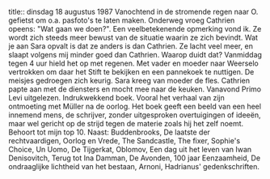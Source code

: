 title:: dinsdag 18 augustus 1987
Vanochtend in de stromende regen naar O. gefietst om o.a. pasfoto's te laten maken. Onderweg vroeg Cathrien opeens: "Wat gaan we doen?". Een veelbetekenende opmerking vond ik. Ze wordt zich steeds meer bewust van de situatie waarin ze zich bevindt. Wat je aan Sara opvalt is dat ze anders is dan Cathrien. Ze lacht veel meer, en slaapt volgens mij minder goed dan Cathrien. Waarop duidt dat? Vanmiddag tegen 4 uur hield het op met regenen. Met vader en moeder naar Weerselo vertrokken om daar het Stift te bekijken en een pannekoek te nuttigen. De meisjes gedroegen zich keurig. Sara kreeg van moeder de fles. Cathrien papte aan met de diensters en mocht mee naar de keuken. Vanavond Primo Levi uitgelezen. Indrukwekkend boek. Vooral het verhaal van zijn ontmoeting met Müller na de oorlog. Het boek geeft een beeld van een heel innemend mens, de schrijver, zonder uitgesproken overtuigingen of ideeën, maar wel gericht op de strijd tegen de materie zoals hij het zelf noemt. Behoort tot mijn top 10. Naast: Buddenbrooks, De laatste der rechtvaardigen, Oorlog en Vrede, The Sandcastle, The fixer, Sophie's Choice, Un Uomo, De Tijgerkat, Oblomov, Een dag uit het leven van Iwan Denisovitch, Terug tot Ina Damman, De Avonden, 100 jaar Eenzaamheid, De ondraaglijke lichtheid van het bestaan, Arnoni, Hadrianus' gedenkschriften.
